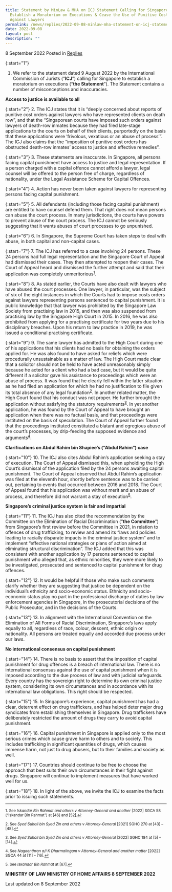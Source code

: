 ```yaml
---
title: Statement by MinLaw & MHA on ICJ Statement Calling for Singapore to
  Establish a Moratorium on Executions & Cease the Use of Punitive Cost Orders
  Against Lawyers
permalink: /news/replies/2022-09-08-minlaw-mha-statement-on-icj-statement/
date: 2022-09-08
layout: post
description: ""
---
```

8 September 2022 Posted in [Replies](/news/replies)  

{:start="1"}
1. We refer to the statement dated 9 August 2022 by the International Commission of Jurists (“**ICJ**”) calling for Singapore to establish a moratorium on executions (“**the Statement**”). The Statement contains a number of misconceptions and inaccuracies.

**Access to justice is available to all**

{:start="2"}
2.	The ICJ states that it is “deeply concerned about reports of punitive cost orders against lawyers who have represented clients on death row”, and that the “Singaporean courts have imposed such orders against lawyers of death-row inmates because they had filed late-stage applications to the courts on behalf of their clients, purportedly on the basis that these applications were ‘frivolous, vexatious or an abuse of process’”. The ICJ also claims that the “imposition of punitive cost orders has obstructed death-row inmates’ access to justice and effective remedies”. 

{:start="3"}
3.	These statements are inaccurate. In Singapore, all persons facing capital punishment have access to justice and legal representation. If a person charged with a capital offence cannot afford a lawyer, legal counsel will be offered to the person free of charge, regardless of nationality, under the Legal Assistance Scheme for Capital Offences. 

{:start="4"}
4. Action has never been taken against lawyers for representing persons facing capital punishment.

{:start="5"}
5.	All defendants (including those facing capital punishment) are entitled to have counsel defend them. That right does not mean persons can abuse the court process. In many jurisdictions, the courts have powers to prevent abuse of the court process. The ICJ cannot be seriously suggesting that it wants abuses of court processes to go unpunished. 

{:start="6"}
6.	In Singapore, the Supreme Court has taken steps to deal with abuse, in both capital and non-capital cases. 

{:start="7"}
7.	The ICJ has referred to a case involving 24 persons. These 24 persons had full legal representation and the Singapore Court of Appeal had dismissed their cases. They then attempted to reopen their cases. The Court of Appeal heard and dismissed the further attempt and said that their application was completely unmeritorious<sup><a href="#fn1" id="ref1">1</a></sup>. 

{:start="8"}
8.	As stated earlier, the Courts have also dealt with lawyers who have abused the court processes. One lawyer, in particular, was the subject of six of the eight instances in which the Courts had to impose costs orders against lawyers representing persons sentenced to capital punishment. It is public knowledge that that lawyer was prohibited by the Singapore Law Society from practising law in 2015, and then was also suspended from practising law by the Singapore High Court in 2015. In 2016, he was also prohibited from applying for a practising certificate for two years due to his disciplinary breaches. Upon his return to law practice in 2019, he was issued a conditional practising certificate. 

{:start="9"}
9.	The same lawyer has admitted to the High Court during one of his applications that his clients had no basis for obtaining the orders applied for. He was also found to have asked for reliefs which were procedurally unsustainable as a matter of law. The High Court made clear that a solicitor should not be held to have acted unreasonably simply because he acted for a client who had a bad case, but it would be quite different if a solicitor gave his assistance to proceedings which were an abuse of process. It was found that he clearly fell within the latter situation as he had filed an application for which he had no justification to file given its total absence of any legal foundation<sup><a href="#fn2" id="ref2">2</a></sup>. In another related matter, the High Court found that his conduct was not proper. He further brought the application without satisfying the statutory requirements<sup><a href="#fn3" id="ref3">3</a></sup>. In yet another application, he was found by the Court of Appeal to have brought an application when there was no factual basis, and that proceedings were instituted on the basis of speculation. The Court of Appeal further found that the proceedings instituted constituted a blatant and egregious abuse of the court’s processes, by drip-feeding the supposed evidence and arguments<sup><a href="#fn4" id="ref4">4</a></sup>. 

**Clarifications on Abdul Rahim bin Shapiee’s (“Abdul Rahim”) case**

{:start="10"}
10.	The ICJ also cites Abdul Rahim’s application seeking a stay of execution. The Court of Appeal dismissed this, when upholding the High Court’s dismissal of the application filed by the 24 persons awaiting capital punishment. The Court of Appeal observed that Abdul Rahim’s application was filed at the eleventh hour, shortly before sentence was to be carried out, pertaining to events that occurred between 2016 and 2018. The Court of Appeal found that his application was without merit and an abuse of process, and therefore did not warrant a stay of execution<sup><a href="#fn5" id="ref5">5</a></sup>.  

**Singapore’s criminal justice system is fair and impartial**

{:start="11"}
11.	The ICJ has also cited the recommendation by the Committee on the Elimination of Racial Discrimination (“**the Committee**”) from Singapore’s first review before the Committee in 2021, in relation to offences of drug trafficking, to review and amend its “laws and policies leading to racially disparate impacts in the criminal justice system” and to implement “effective national strategies or plans of action aimed at eliminating structural discrimination”. The ICJ added that this was consistent with another application by 17 persons sentenced to capital punishment who alleged that, as ethnic minorities, they were more likely to be investigated, prosecuted and sentenced to capital punishment for drug offences. 

{:start="12"}
12.	It would be helpful if those who make such comments clarify whether they are suggesting that justice be dependent on the individual’s ethnicity and socio-economic status. Ethnicity and socio-economic status play no part in the professional discharge of duties by law enforcement agencies in Singapore, in the prosecutorial decisions of the Public Prosecutor, and in the decisions of the Courts. 

{:start="13"}
13.	In alignment with the International Convention on the Elimination of All Forms of Racial Discrimination, Singapore’s laws apply equally to all, regardless of race, colour, descent, ethnic origin or nationality. All persons are treated equally and accorded due process under our laws. 

**No international consensus on capital punishment**

{:start="14"}
14.	There is no basis to assert that the imposition of capital punishment for drug offences is a breach of international law. There is no international consensus against the use of capital punishment when it is imposed according to the due process of law and with judicial safeguards. Every country has the sovereign right to determine its own criminal justice system, considering its own circumstances and in accordance with its international law obligations. This right should be respected. 

{:start="15"}
15.	In Singapore’s experience, capital punishment has had a clear, deterrent effect on drug traffickers, and has helped deter major drug syndicates from establishing themselves in Singapore. Drug traffickers have deliberately restricted the amount of drugs they carry to avoid capital punishment.

{:start="16"}
16.	Capital punishment in Singapore is applied only to the most serious crimes which cause grave harm to others and to society. This includes trafficking in significant quantities of drugs, which causes immense harm, not just to drug abusers, but to their families and society as well. 

{:start="17"}
17.	Countries should continue to be free to choose the approach that best suits their own circumstances in their fight against drugs. Singapore will continue to implement measures that have worked well for us. 

{:start="18"}
18.	In light of the above, we invite the ICJ to examine the facts prior to issuing such statements.

* * *

<p><sup id="fn1">1. See <i>Iskandar Bin Rahmat and others v Attorney-General and another</i> [2022] SGCA 58 (“Iskandar Bin Rahmat”) at [46] and [52].<a href="#ref1" title="Jump back to footnote 1 in the text.">↩</a></sup></p>

<p><sup id="fn2">2. See <i>Syed Suhail bin Syed Zin and others v Attorney-General</i> [2021] SGHC 270 at [43] – [48].<a href="#ref2" title="Jump back to footnote 2 in the text.">↩</a></sup></p>

<p><sup id="fn3">3. See <i>Syed Suhail bin Syed Zin and others v Attorney-General</i> [2022] SGHC 184 at [5] – [14].<a href="#ref3" title="Jump back to footnote 3 in the text.">↩</a></sup></p>

<p><sup id="fn4">4. See <i>Nagaenthran a/l K Dharmalingam v Attorney-General and another matter</i> [2022] SGCA 44 at [11] – [16].<a href="#ref4" title="Jump back to footnote 4 in the text.">↩</a></sup></p>

<p><sup id="fn5">5. See <i>Iskandar Bin Rahmat</i> at [67].<a href="#ref5" title="Jump back to footnote 5 in the text.">↩</a></sup></p>

**MINISTRY OF LAW
MINISTRY OF HOME AFFAIRS
8 SEPTEMBER 2022**

<p class="right-side-updated">Last updated on 8 September 2022</p>